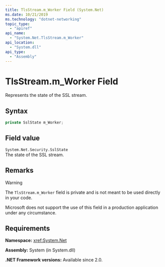 ```yaml
---
title: TlsStream.m_Worker Field (System.Net)
ms.date: 10/21/2019
ms.technology: "dotnet-networking"
topic_type:
  - "apiref"
api_name:
  - "System.Net.TlsStream.m_Worker"
api_location:
  - "System.dll"
api_type:
  - "Assembly"
---
```

# TlsStream.m_Worker Field

Represents the state of the SSL stream.

## Syntax

```csharp
private SslState m_Worker;
```

## Field value

`System.Net.Security.SslState`  
The state of the SSL stream.

## Remarks

> [!WARNING]
> The `TlsStream.m_Worker` field is private and is not meant to be used directly in your code.
>
> Microsoft does not support the use of this field in a production application under any circumstance.

## Requirements

**Namespace:** <xref:System.Net>

**Assembly:** System (in System.dll)

**.NET Framework versions:** Available since 2.0.

